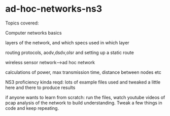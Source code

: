 # ad-hoc-networks-ns3

Topics covered:


Computer networks basics


layers of the network, and which specs used in which layer


routing protocols, aodv,dsdv,olsr and setting up a static route


wireless sensor network-->ad hoc network


calculations of power, max transmission time, distance between nodes etc


NS3 proficiency kinda reqd: lots of example files used and tweaked a little here and there to produce results


if anyone wants to learn from scratch: run the files, watch youtube videos of pcap analysis of the network to build understanding. Tweak a few things in code and keep repeating.


